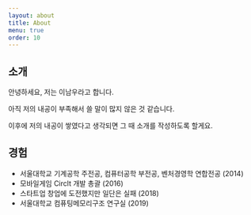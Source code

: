 ```yaml
---
layout: about
title: About
menu: true
order: 10
---
```


소개
-------------

안녕하세요, 저는 이남우라고 합니다.

아직 저의 내공이 부족해서 쓸 말이 많지 않은 것 같습니다.

이후에 저의 내공이 쌓였다고 생각되면 그 때 소개를 작성하도록 할게요.

경험
-------------

- 서울대학교 기계공학 주전공, 컴퓨터공학 부전공, 벤처경영학 연합전공 (2014)
- 모바일게임 Circlt 개발 총괄 (2016)
- 스타트업 창업에 도전했지만 일단은 실패 (2018)
- 서울대학교 컴퓨팅메모리구조 연구실 (2019)